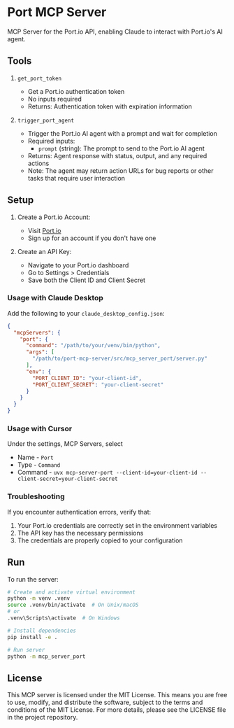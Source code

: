 # Port MCP Server

MCP Server for the Port.io API, enabling Claude to interact with Port.io's AI agent.

## Tools

1. `get_port_token`
   - Get a Port.io authentication token
   - No inputs required
   - Returns: Authentication token with expiration information

2. `trigger_port_agent`
   - Trigger the Port.io AI agent with a prompt and wait for completion
   - Required inputs:
     - `prompt` (string): The prompt to send to the Port.io AI agent
   - Returns: Agent response with status, output, and any required actions
   - Note: The agent may return action URLs for bug reports or other tasks that require user interaction

## Setup

1. Create a Port.io Account:
   - Visit [Port.io](https://www.getport.io/)
   - Sign up for an account if you don't have one

2. Create an API Key:
   - Navigate to your Port.io dashboard
   - Go to Settings > Credentials
   - Save both the Client ID and Client Secret

### Usage with Claude Desktop

Add the following to your `claude_desktop_config.json`:

```json
{
  "mcpServers": {
    "port": {
      "command": "/path/to/your/venv/bin/python",
      "args": [
        "/path/to/port-mcp-server/src/mcp_server_port/server.py"
      ],
      "env": {
        "PORT_CLIENT_ID": "your-client-id",
        "PORT_CLIENT_SECRET": "your-client-secret"
      }
    }
  }
}
```

### Usage with Cursor

Under the settings, MCP Servers, select
* Name - `Port`
* Type - `Command`
* Command - `uvx mcp-server-port --client-id=your-client-id --client-secret=your-client-secret`

### Troubleshooting

If you encounter authentication errors, verify that:
1. Your Port.io credentials are correctly set in the environment variables
2. The API key has the necessary permissions
3. The credentials are properly copied to your configuration

## Run

To run the server:

```bash
# Create and activate virtual environment
python -m venv .venv
source .venv/bin/activate  # On Unix/macOS
# or
.venv\Scripts\activate  # On Windows

# Install dependencies
pip install -e .

# Run server
python -m mcp_server_port
```

## License

This MCP server is licensed under the MIT License. This means you are free to use, modify, and distribute the software, subject to the terms and conditions of the MIT License. For more details, please see the LICENSE file in the project repository.
